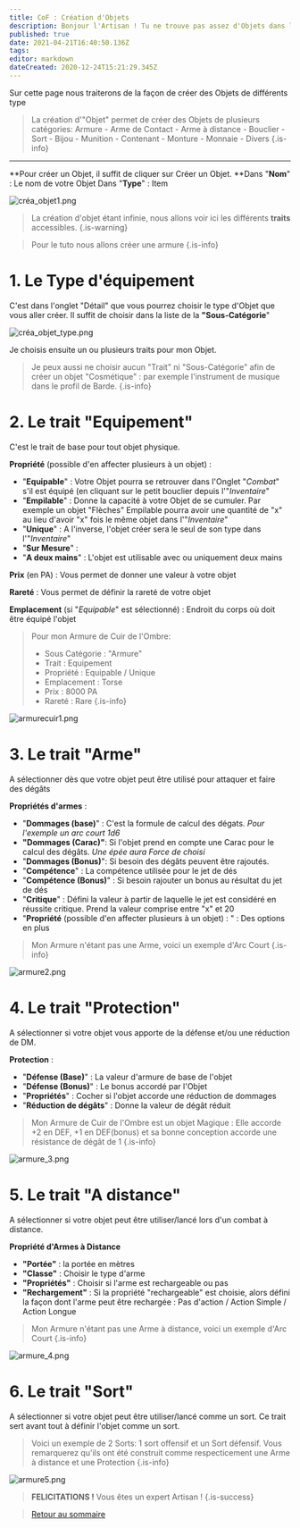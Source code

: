 ```yaml
---
title: CoF : Création d'Objets
description: Bonjour l'Artisan ! Tu ne trouve pas assez d'Objets dans la boutique ? Et bien créons-en ensemble
published: true
date: 2021-04-21T16:40:50.136Z
tags: 
editor: markdown
dateCreated: 2020-12-24T15:21:29.345Z
---
```


Sur cette page nous traiterons de la façon de créer des Objets de différents type

> La création d'"Objet" permet de créer des Objets de plusieurs catégories: 
Armure - Arme de Contact - Arme à distance - Bouclier - Sort - Bijou - Munition - Contenant - Monture - Monnaie - Divers
{.is-info}

---

**Pour créer un Objet, il suffit de cliquer sur Créer un Objet.
**Dans "**Nom**" : Le nom de votre Objet
Dans "**Type**" : Item

![créa_objet1.png](/images/chroniquesoubliees/customisation/créa_objet1.png)

> La création d'objet étant infinie, nous allons voir ici les différents **traits** accessibles.
{.is-warning}

> Pour le tuto nous allons créer une armure
{.is-info}


# 1. Le Type d'équipement
C'est dans l'onglet "Détail" que vous pourrez choisir le type d'Objet que vous aller créer.
Il suffit de choisir dans la liste de la **"Sous-Catégorie**"

![créa_objet_type.png](/images/chroniquesoubliees/customisation/créa_objet_type.png)

Je choisis ensuite un ou plusieurs traits pour mon Objet.

> Je peux aussi ne choisir aucun "Trait" ni "Sous-Catégorie" afin de créer un objet "Cosmétique" : par exemple l'instrument de musique dans le profil de Barde.
{.is-info}


# 2. Le trait "Equipement"
C'est le trait de base pour tout objet physique.

**Propriété** (possible d'en affecter plusieurs à un objet) : 
- "**Equipable**" : Votre Objet pourra se retrouver dans l'Onglet "*Combat*" s'il est équipé (en cliquant sur le petit bouclier depuis l'"*Inventaire*"
- "**Empilable**" : Donne la capacité à votre Objet de se cumuler. Par exemple un objet "Flèches" Empilable pourra avoir une quantité de "x" au lieu d'avoir "x" fois le même objet dans l'"*Inventaire*"
- "**Unique**" : A l'inverse, l'objet créer sera le seul de son type dans l'"*Inventaire*"
- "**Sur Mesure**" : 
- "**A deux mains**" : L'objet est utilisable avec ou uniquement deux mains

**Prix** (en PA) :
Vous permet de donner une valeur à votre objet

**Rareté** :
Vous permet de définir la rareté de votre objet

**Emplacement** (si "*Equipable*" est sélectionné) :
Endroit du corps où doit être équipé l'objet

> Pour mon Armure de Cuir de l'Ombre:
> - Sous Catégorie : "Armure"
> - Trait : Equipement
> - Propriété : Equipable / Unique
> - Emplacement : Torse
> - Prix : 8000 PA
> - Rareté : Rare
{.is-info}

![armurecuir1.png](/images/chroniquesoubliees/customisation/armurecuir1.png)

# 3. Le trait "Arme"
A sélectionner dès que votre objet peut être utilisé pour attaquer et faire des dégâts

**Propriétés d'armes** : 
- "**Dommages (base)**" : C'est la formule de calcul des dégats. *Pour l'exemple un arc court 1d6*
- **"Dommages (Carac)"**: Si l'objet prend en compte une Carac pour le calcul des dégâts. *Une épée aura Force de choisi*
- "**Dommages (Bonus)**": Si besoin des dégâts peuvent être rajoutés.
- "**Compétence**" : La compétence utilisée pour le jet de dés
- "**Compétence (Bonus)**" : Si besoin rajouter un bonus au résultat du jet de dés
- "**Critique**" : Défini la valeur à partir de laquelle le jet est considéré en réussite critique. Prend la valeur comprise entre "x" et 20
- "**Propriété** (possible d'en affecter plusieurs à un objet) : " : Des options en plus

> Mon Armure n'étant pas une Arme, voici un exemple d'Arc Court
{.is-info}

![armure2.png](/images/chroniquesoubliees/customisation/armure2.png)

# 4. Le trait "Protection"
A sélectionner si votre objet vous apporte de la défense et/ou une réduction de DM.

**Protection** :
- "**Défense (Base)**" : La valeur d'armure de base de l'objet
- "**Défense (Bonus)**" : Le bonus accordé par l'Objet
- "**Propriétés**" : Cocher si l'objet accorde une réduction de dommages
- "**Réduction de dégâts**" : Donne la valeur de dégât réduit

> Mon Armure de Cuir de l'Ombre est un objet Magique :
Elle accorde +2 en DEF, +1 en DEF(bonus) et sa bonne conception accorde une résistance de dégât de 1
{.is-info}

![armure_3.png](/images/chroniquesoubliees/customisation/armure_3.png)

# 5. Le trait "A distance"
A sélectionner si votre objet peut être utiliser/lancé lors d'un combat à distance.

**Propriété d'Armes à Distance**
- **"Portée"** : la portée en mètres
- **"Classe"** : Choisir le type d'arme
- **"Propriétés"** : Choisir si l'arme est rechargeable ou pas
- **"Rechargement"** : Si la propriété "rechargeable" est choisie, alors défini la façon dont l'arme peut être rechargée : Pas d'action / Action Simple / Action Longue

> Mon Armure n'étant pas une Arme à distance, voici un exemple d'Arc Court
{.is-info}

![armure_4.png](/images/chroniquesoubliees/customisation/armure_4.png)

# 6. Le trait "Sort"
A sélectionner si votre objet peut être utiliser/lancé comme un sort.
Ce trait sert avant tout à définir l'objet comme un sort.

> Voici un exemple de 2 Sorts: 1 sort offensif et un Sort défensif.
> Vous remarquerez qu'ils ont été construit comme respecticement une Arme à distance et une Protection
{.is-info}

![armure5.png](/images/chroniquesoubliees/customisation/armure5.png)

> **FELICITATIONS !** Vous êtes un expert Artisan !
{.is-success}

> [Retour au sommaire](/fr/systemes/fr-chrooubliees)
